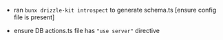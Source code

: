 -   ran `bunx drizzle-kit introspect` to generate schema.ts [ensure config file is present]

-   ensure DB actions.ts file has `"use server"` directive
